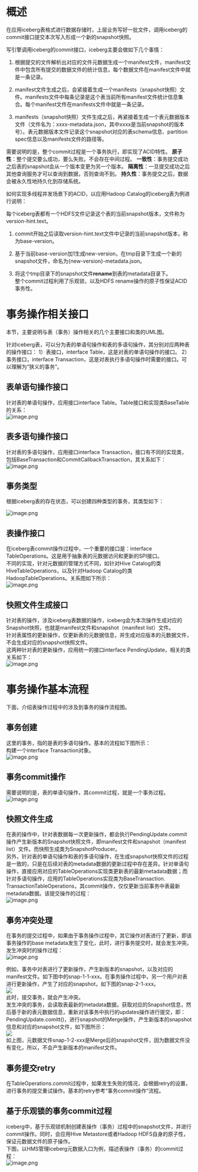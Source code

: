 <a name="gixQX"></a>
# 概述
在应用iceberg表格式进行数据存储时，上层业务写好一批文件，调用iceberg的commit接口提交本次写入形成一个新的snapshot快照。

写引擎调用iceberg的commit接口，iceberg主要会做如下几个事情：

1. 根据提交的文件解析出对应的文件元数据生成一个manifest文件，manifest文件中包含所有提交的数据文件的统计信息，每个数据文件在manifest文件中就是一条记录。
2.  manifest文件生成之后，会紧接着生成一个manifests（snapshot快照）文件。manifests文件中每条记录是这个表当前所有manifest文件统计信息集合。每个manifest文件在manifests文件中就是一条记录。

3. manifests（snapshot快照）文件生成之后，再紧接着生成一个表元数据版本文件（文件名为：xxxx-metadata.json，其中xxxx是当前snapshot的版本号）。表元数据版本文件记录这个snapshot对应的表schema信息、partition spec信息以及manifests文件的路径等。


需要说明的是，整个commit过程是一个事务执行，即实现了ACID特性。
**原子性**：整个提交要么成功，要么失败。不会存在中间过程。
**一致性**：事务提交成功之后表的snapshot会从一个版本变更为另一个版本。
**隔离性**：一旦提交成功之后其他查询服务才可以查询到数据，否则查询不到。
**持久性**：事务提交之后，数据会被永久性地持久化到存储系统。


如何实现多线程并发场景下的ACID，以应用Hadoop Catalog的iceberg表为例进行说明：

每个iceberg表都有一个HDFS文件记录这个表的当前snapshot版本，文件称为version-hint.text。

1. commit开始之后读取version-hint.text文件中记录的当前snapshot版本，称为base-version。

2. 基于当前base-version加1生成new-version，在tmp目录下生成一个新的snapshot文件，命名为{new-version}-metadata.json。

3. 将这个tmp目录下的snapshot文件**rename**到表的metadata目录下。<br />整个commit过程利用了乐观锁，以及HDFS rename操作的原子性保证ACID事务性。


# 事务操作相关接口
本节，主要说明与表（事务）操作相关的几个主要接口和类的UML图。

针对iceberg表，可以分为表的单语句操作和表的多语句操作，其分别对应两种表的操作接口：
1）表接口，interface Table，这是对表的单语句操作的接口。
2）事务接口，interface Transaction，这是对表执行多语句操作时需要的接口。可以理解为“狭义的事务”。

## 表单语句操作接口
针对表的单语句操作，应用接口interface Table。Table接口和实现类BaseTable的关系：<br />![image.png](https://cdn.nlark.com/yuque/0/2021/png/20360202/1624721199056-bd5fe5ae-40eb-45d6-9d3b-0287b568090c.png#clientId=uc988fdec-5084-4&from=paste&height=365&id=uefbf6057&margin=%5Bobject%20Object%5D&name=image.png&originHeight=729&originWidth=390&originalType=binary&ratio=2&size=31625&status=done&style=none&taskId=u7d1a93db-ba3a-4bf4-a261-41fa820e279&width=195)

<a name="7htYW"></a>
## 表多语句操作接口
针对表的多语句操作，应用接口interface Transaction，接口有不同的实现类，包括BaseTransaction和CommitCallbackTransaction，其关系如下：![image.png](https://cdn.nlark.com/yuque/0/2021/png/20360202/1624721247596-f1a3994f-e55c-45ba-a9c8-c6272d31d55a.png#clientId=uc988fdec-5084-4&from=paste&height=440&id=u8cc9a9d1&margin=%5Bobject%20Object%5D&name=image.png&originHeight=880&originWidth=637&originalType=binary&ratio=2&size=63638&status=done&style=none&taskId=u6358d045-a20b-480e-9aba-93f54cded9b&width=318.5)


## 事务类型
根据iceberg表的存在状态，可以创建四种类型的事务，其类型如下：

![image.png](https://cdn.nlark.com/yuque/0/2021/png/20360202/1624721267964-b07a905f-0959-4db8-a4e7-d79bea6a6800.png#clientId=uc988fdec-5084-4&from=paste&height=122&id=u04bd606f&margin=%5Bobject%20Object%5D&name=image.png&originHeight=243&originWidth=511&originalType=binary&ratio=2&size=11384&status=done&style=none&taskId=u6a642141-24e9-4714-b5cd-68ac0509fb3&width=255.5)


## 表操作接口
在iceberg表commit操作过程中，一个重要的接口是：interface TableOperations。这是用于抽象表的元数据访问和更新的SPI接口。<br />不同的实现，针对元数据的管理方式不同，如针对Hive Catalog的类HiveTableOperations，以及针对Hadoop Catalog的类HadoopTableOperations。关系图如下所示：<br />![image.png](https://cdn.nlark.com/yuque/0/2021/png/20360202/1624721294889-c5c97d3c-4587-42ec-9f68-9f39428de6a1.png#clientId=uc988fdec-5084-4&from=paste&height=316&id=u98cc811e&margin=%5Bobject%20Object%5D&name=image.png&originHeight=631&originWidth=714&originalType=binary&ratio=2&size=45766&status=done&style=none&taskId=ub9803541-b006-42bb-af9c-d48b8ebba50&width=357)

<a name="0dEPe"></a>
## 快照文件生成接口
针对表的操作，涉及iceberg表数据的操作，iceberg会为本次操作生成对应的Snapshot快照，也就是manifest文件和snapshot（manifest list）文件。<br />针对表属性的更新操作，仅更新表的元数据信息，并生成对应版本的元数据文件，不会生成对应的snapshot快照文件。<br />这两种针对表的更新操作，应用统一的接口interface PendingUpdate<T>，相关的类关系如下：<br />![image.png](https://cdn.nlark.com/yuque/0/2021/png/20360202/1624721340136-95785dc1-4f21-477f-80e2-84ca4b7b75db.png#clientId=uc988fdec-5084-4&from=paste&height=428&id=u443fd65a&margin=%5Bobject%20Object%5D&name=image.png&originHeight=855&originWidth=751&originalType=binary&ratio=2&size=83094&status=done&style=none&taskId=u2199ab99-b7fd-45b9-9d4c-dff50967894&width=375.5)

<a name="PTDZ9"></a>
# 事务操作基本流程
下面，介绍表操作过程中的涉及到事务的操作流程图。
<a name="vaNY0"></a>
## 事务创建
这里的事务，指的是表的多语句操作。基本的流程如下图所示：<br />构建一个interface Transaction对象。<br />![image.png](https://cdn.nlark.com/yuque/0/2021/png/20360202/1624721364316-f40ec64c-9e96-4ab5-b5c4-a94ac391f66c.png#clientId=uc988fdec-5084-4&from=paste&height=380&id=ua100f262&margin=%5Bobject%20Object%5D&name=image.png&originHeight=760&originWidth=622&originalType=binary&ratio=2&size=54616&status=done&style=none&taskId=ud62819fa-b479-4299-ba80-681de5ebf69&width=311)

<a name="PFDVp"></a>
## 事务commit操作
需要说明的是，表的单语句操作，其commit过程，就是一个事务过程。<br />![image.png](https://cdn.nlark.com/yuque/0/2021/png/20360202/1624721383547-a828ec9f-3602-40fb-96e9-f5894ecd305c.png#clientId=uc988fdec-5084-4&from=paste&height=410&id=uafe25c77&margin=%5Bobject%20Object%5D&name=image.png&originHeight=820&originWidth=867&originalType=binary&ratio=2&size=72865&status=done&style=none&taskId=u743af721-d53d-44b5-9131-c89915df11d&width=433.5)


<a name="dpAGk"></a>
## 快照文件生成
在表的操作中，针对表数据每一次更新操作，都会执行PendingUpdate.commit操作产生新版本的Snapshot快照文件，即manifest文件和snapshot（manifest list）文件。而快照生成类为SnapshotProducer。<br />另外，针对表的单语句操作和表的多语句操作，在生成snapshot快照文件的过程是一致的，只是在后续对表的metadata数据的更新过程中存在差异。针对单语句操作，直接应用对应的TableOperations实现类更新表的最新metadata数据；而针对多语句操作，应用的TableOperations实现类为BaseTransaction. TransactionTableOperations，其commit操作，仅仅更新当前事务中表最新metadata数据。该提交操作的过程：<br />![image.png](https://cdn.nlark.com/yuque/0/2021/png/20360202/1624721406310-bee79d1e-3b65-4b36-9bc8-0f9b719e2780.png#clientId=uc988fdec-5084-4&from=paste&height=422&id=u44a48570&margin=%5Bobject%20Object%5D&name=image.png&originHeight=843&originWidth=582&originalType=binary&ratio=2&size=51622&status=done&style=none&taskId=ueadb1993-6df8-4fb4-b9ce-65ea7a0f169&width=291)


<a name="ZP3eq"></a>
## 事务冲突处理
在事务的提交过程中，如果由于事务操作过程中，其它操作对表进行了更新，即该事务操作的base metadata发生了变化，此时，进行事务提交时，就会发生冲突。发生冲突时的操作过程：<br />![image.png](https://cdn.nlark.com/yuque/0/2021/png/20360202/1624721436074-6734dacf-bb07-430f-b99c-b56794f523b0.png#clientId=uc988fdec-5084-4&from=paste&height=222&id=u7165427c&margin=%5Bobject%20Object%5D&name=image.png&originHeight=444&originWidth=346&originalType=binary&ratio=2&size=20426&status=done&style=none&taskId=ub207754c-4c39-4ac4-b645-b2cd023ca24&width=173)

例如，事务中对表进行了更新操作，产生新版本的snapshot，以及对应的manifest文件。如下图中的snap-1-1-xxx。在事务操作过程中，另一个用户对表进行更新操作，产生了对应的snapshot，如下图的snap-2-1-xxx。<br />![](https://cdn.nlark.com/yuque/0/2021/png/20360202/1624721034945-7517007b-b2af-4837-b02c-5370b3bb4ef3.png#id=eXaqw&originHeight=139&originWidth=865&originalType=binary&ratio=1&status=done&style=none)<br />此时，提交事务，就会产生冲突。<br />发生冲突的事务，会读取表最新的metadata数据，获取对应的Snapshot信息，然后基于新的表元数据信息，重新对该事务中执行的updates操作进行提交，即：PendingUpdate.comitt()，进行snapshot的Merge操作，产生新版本的snapshot信息和对应的snapshot文件，如下图所示：<br />![](https://cdn.nlark.com/yuque/0/2021/png/20360202/1624721035475-da7f8a50-1a56-45ef-b797-c1f574aa39e7.png#id=e080w&originHeight=154&originWidth=837&originalType=binary&ratio=1&status=done&style=none)<br />如上图，元数据文件snap-1-2-xxx是Merge后的snapshot文件，因为数据文件没有变化，所以，不会产生新版本的manifest文件。


## 事务提交retry
在TableOperations.commit过程中，如果发生失败的情况，会根据retry的设置，进行事务的提交重试操作。基本的retry参考“事务commit操作”流程。



## 基于乐观锁的事务commit过程
iceberg中，基于乐观锁机制创建表操作（事务）过程中的snapshot文件，并进行commit操作。同时，会应用Hive Metastore或者Hadoop HDFS自身的原子性，保证元数据文件的原子操作。<br />下图，以HMS管理iceberg元数据入口为例，描述表操作（事务）的commit过程：<br />![image.png](https://cdn.nlark.com/yuque/0/2021/png/20360202/1625647743475-677a48bd-ba1b-497b-90d4-2557f27224e8.png#clientId=ufd28fa3b-634d-4&from=paste&height=361&id=u19d2e46d&margin=%5Bobject%20Object%5D&name=image.png&originHeight=721&originWidth=847&originalType=binary&ratio=1&size=77288&status=done&style=none&taskId=u8e4f824f-8704-4a1b-91eb-0e1ec1480a0&width=423.5)


